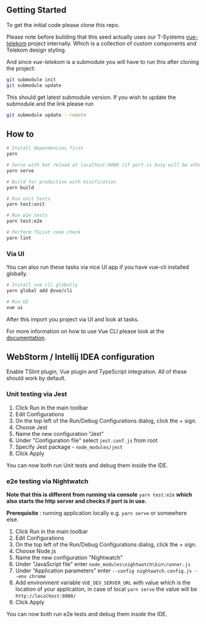 ## Getting Started

To get the initial code please clone this repo.

Please note before building that this seed actually uses our T-Systems 
[vue-telekom](https://github.com/T-Systems-RUS/vue-telekom) project internally.
Which is a collection of custom components and Telekom design styling. 

And since *vue-telekom* is a submodule you will have to run this after cloning the project:

```bash
git submodule init
git submodule update
```

This should get latest submodule version. If you wish to update the submodule and the link please run
```bash
git submodule update --remote
```

## How to

``` bash
# Install dependencies first
yarn

# Serve with hot reload at localhost:8080 (if port is busy will be other - see console)
yarn serve

# Build for production with minification
yarn build

# Run unit tests
yarn test:unit

# Run e2e tests
yarn test:e2e

# Perform TSLint code check
yarn lint
```

### Via UI

You can also run these tasks via nice UI app if you have vue-cli installed globally.
```bash
# Install vue cli globally
yarn global add @vue/cli

# Run UI
vue ui
```
After this import you project via UI and look at tasks.

For more information on how to use Vue CLI please look at the [documentation](https://cli.vuejs.org/guide/).

## WebStorm / Intellij IDEA configuration

Enable TSlint plugin, Vue plugin and TypeScript integration.
All of these should work by default.

### Unit testing via Jest

1. Click Run in the main toolbar
2. Edit Configurations
3. On the top left of the Run/Debug Configurations dialog, click the + sign.
4. Choose Jest
5. Name the new configuration "Jest"
6. Under "Configuration file" select `jest.conf.js` from root
7. Specify Jest package - `node_modules/jest`
8. Click Apply 

You can now both run Unit tests and debug them inside the IDE.

### e2e testing via Nightwatch

**Note that this is different from running via console** `yarn test:e2e` 
**which also starts the http server and checks if port is in use.**

**Prerequisite** : running application locally e.g. `yarn serve` or somewhere else.

1. Click Run in the main toolbar
2. Edit Configurations
3. On the top left of the Run/Debug Configurations dialog, click the + sign.
4. Choose Node.js
5. Name the new configuration "Nightwatch"
6. Under "JavaScript file" enter `node_modules\nightwatch\bin\runner.js`
7. Under "Application parameters" enter `--config nightwatch.config.js --env chrome`
8. Add environment variable `VUE_DEV_SERVER_URL` with value which is the location of your
 application, in case of local `yarn serve` the value will be `http://localhost:8080/`
9. Click Apply 

You can now both run e2e tests and debug them inside the IDE.
